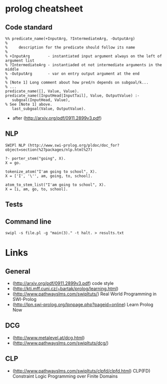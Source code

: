 # prolog cheatsheet


## Code standard

    %% predicate_name(+InputArg, ?IntermediateArg, -OutputArg)
    %
    %     description for the predicate should follow its name
    %
    % +InputArg        - instantiated input argument always on the left of argument list
    % ?IntermediateArg - instantiaded ot not intermediate arguments in the middle
    % -OutputArg       - var on entry output argument at the end
    %
    % [Note 1] Long comment about how pred/n depends on subgoal/k...
    % ...
    predicate_name([], Value, Value).
    predicate_name([InputHead|InputTail], Value, OutputValue) :-
       subgoal(InputHead, Value),                                              % See [Note 1] above.
       last_subgoal(Value, OutputValue).

  * after (http://arxiv.org/pdf/0911.2899v3.pdf)

## NLP
    SWIPl NLP (http://www.swi-prolog.org/pldoc/doc_for?object=section(%27packages/nlp.html%27)

    ?- porter_stem("going", X).
    X = go.

    tokenize_atom("I'am going to school", X).
    X = ['I', '\'', am, going, to, school].

    atom_to_stem_list("I'am going to school", X).
    X = [i, am, go, to, school].



## Tests

## Command line

    swipl -s file.pl -g "main(3)." -t halt. > results.txt

# Links

## General
 * (http://arxiv.org/pdf/0911.2899v3.pdf) code style
 * (http://kti.mff.cuni.cz/~bartak/prolog/learning.html)
 * (http://www.pathwayslms.com/swipltuts/) Real World Programming in SWI-Prolog
 * (http://lpn.swi-prolog.org/lpnpage.php?pageid=online) Learn Prolog Now

## DCG

 * (http://www.metalevel.at/dcg.html)
 * (http://www.pathwayslms.com/swipltuts/dcg/)

## CLP

 * (http://www.pathwayslms.com/swipltuts/clpfd/clpfd.html) CLP(FD) Constraint Logic Programming over Finite Domains
